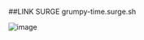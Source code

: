 ##LINK SURGE
grumpy-time.surge.sh



![image](https://user-images.githubusercontent.com/39539970/120956431-e8e76f00-c729-11eb-8ee3-a229fbeb71ff.png)


